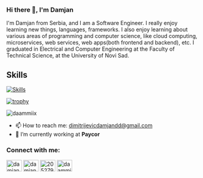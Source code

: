 ### Hi there 👋, I'm Damjan
I'm Damjan from Serbia, and I am a Software Engineer. I really enjoy learning new things, languages, frameworks. I also enjoy learning about various areas of programming and computer science, like cloud computing, microservices, web services, web apps(both frontend and backend), etc. I graduated in Electrical and Computer Engineering at the Faculty of Technical Science, at the University of Novi Sad.

## Skills
[![Skills](https://skillicons.dev/icons?i=dotnet,cs,react,mysql,azure,git,ts,js,go,java,postgres,mongodb,docker,aws,sass,css,materialui,html,cpp,c)](https://skillicons.dev)

[![trophy](https://github-profile-trophy.vercel.app/?username=daammiix)](https://github.com/ryo-ma/github-profile-trophy)

<p><img align="center" src="https://github-readme-streak-stats.herokuapp.com/?user=daammiix&" alt="daammiix" /></p>

- 📫 How to reach me: dimitrijevicdamjandd@gmail.com 
- 🔭 I’m currently working at **Paycor**

<h3 align="left">Connect with me:</h3>
<p align="left">
<a href="https://twitter.com/damjandimi74342" target="blank"><img align="center" src="https://raw.githubusercontent.com/rahuldkjain/github-profile-readme-generator/master/src/images/icons/Social/twitter.svg" alt="damjandimi74342" height="30" width="40" /></a>
<a href="https://linkedin.com/in/damjan-dimitrijevic-146869232" target="blank"><img align="center" src="https://raw.githubusercontent.com/rahuldkjain/github-profile-readme-generator/master/src/images/icons/Social/linked-in-alt.svg" alt="damjan-dimitrijevic-146869232" height="30" width="40" /></a>
<a href="https://stackoverflow.com/users/20527953" target="blank"><img align="center" src="https://raw.githubusercontent.com/rahuldkjain/github-profile-readme-generator/master/src/images/icons/Social/stack-overflow.svg" alt="20527953" height="30" width="40" /></a>
<a href="https://www.leetcode.com/daammiix" target="blank"><img align="center" src="https://raw.githubusercontent.com/rahuldkjain/github-profile-readme-generator/master/src/images/icons/Social/leet-code.svg" alt="daammiix" height="30" width="40" /></a>
</p>



